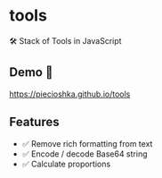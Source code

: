 # tools

🛠 Stack of Tools in JavaScript

## Demo 🎉

<https://piecioshka.github.io/tools>

## Features

* :white_check_mark: Remove rich formatting from text
* :white_check_mark: Encode / decode Base64 string
* :white_check_mark: Calculate proportions
